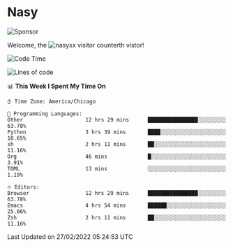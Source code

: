 # Nasy

<!--
<p align="center">
<img height="200" src="https://github-readme-stats.vercel.app/api?username=nasyxx&count_private=true&show_icons=true&theme=dracula&include_all_commits=true"/>
<img height="200" src="https://github-readme-stats.vercel.app/api/top-langs/?username=nasyxx&theme=dracula&hide=html,jupyter+notebook&count_private=true&show_icons=true"/>
</p>

  
----------------
-->

![Sponsor](https://img.shields.io/static/v1.svg?label=Sponsor&message=%E2%9D%A4&logo=GitHub&style=flat&color=pink)
 
Welcome, the ![nasyxx visitor counter](https://count.getloli.com/get/@nasyxx?theme=rule34)th vistor!
 
<!--START_SECTION:waka-->
![Code Time](http://img.shields.io/badge/Code%20Time-1%2C939%20hrs%2023%20mins-blue)

![Lines of code](https://img.shields.io/badge/From%20Hello%20World%20I%27ve%20Written-5%20Million%20lines%20of%20code-blue)

📊 **This Week I Spent My Time On** 

```text
⌚︎ Time Zone: America/Chicago

💬 Programming Languages: 
Other                    12 hrs 29 mins      ████████████████░░░░░░░░░   63.78% 
Python                   3 hrs 39 mins       ████░░░░░░░░░░░░░░░░░░░░░   18.65% 
sh                       2 hrs 11 mins       ██░░░░░░░░░░░░░░░░░░░░░░░   11.16% 
Org                      46 mins             █░░░░░░░░░░░░░░░░░░░░░░░░   3.91% 
TOML                     13 mins             ░░░░░░░░░░░░░░░░░░░░░░░░░   1.19%

🔥 Editors: 
Browser                  12 hrs 29 mins      ████████████████░░░░░░░░░   63.78% 
Emacs                    4 hrs 54 mins       ██████░░░░░░░░░░░░░░░░░░░   25.06% 
Zsh                      2 hrs 11 mins       ██░░░░░░░░░░░░░░░░░░░░░░░   11.16%

```


 Last Updated on 27/02/2022 05:24:53 UTC
<!--END_SECTION:waka-->

<!-- ![visitors](https://visitor-badge.laobi.icu/badge?page_id=nasyxx.nasyxx) -->
